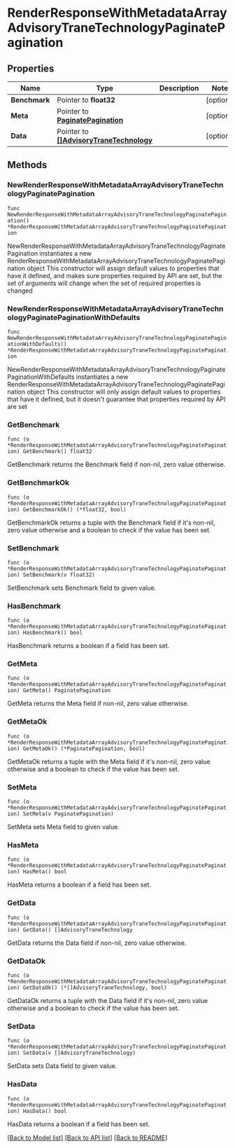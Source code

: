 # RenderResponseWithMetadataArrayAdvisoryTraneTechnologyPaginatePagination

## Properties

Name | Type | Description | Notes
------------ | ------------- | ------------- | -------------
**Benchmark** | Pointer to **float32** |  | [optional] 
**Meta** | Pointer to [**PaginatePagination**](PaginatePagination.md) |  | [optional] 
**Data** | Pointer to [**[]AdvisoryTraneTechnology**](AdvisoryTraneTechnology.md) |  | [optional] 

## Methods

### NewRenderResponseWithMetadataArrayAdvisoryTraneTechnologyPaginatePagination

`func NewRenderResponseWithMetadataArrayAdvisoryTraneTechnologyPaginatePagination() *RenderResponseWithMetadataArrayAdvisoryTraneTechnologyPaginatePagination`

NewRenderResponseWithMetadataArrayAdvisoryTraneTechnologyPaginatePagination instantiates a new RenderResponseWithMetadataArrayAdvisoryTraneTechnologyPaginatePagination object
This constructor will assign default values to properties that have it defined,
and makes sure properties required by API are set, but the set of arguments
will change when the set of required properties is changed

### NewRenderResponseWithMetadataArrayAdvisoryTraneTechnologyPaginatePaginationWithDefaults

`func NewRenderResponseWithMetadataArrayAdvisoryTraneTechnologyPaginatePaginationWithDefaults() *RenderResponseWithMetadataArrayAdvisoryTraneTechnologyPaginatePagination`

NewRenderResponseWithMetadataArrayAdvisoryTraneTechnologyPaginatePaginationWithDefaults instantiates a new RenderResponseWithMetadataArrayAdvisoryTraneTechnologyPaginatePagination object
This constructor will only assign default values to properties that have it defined,
but it doesn't guarantee that properties required by API are set

### GetBenchmark

`func (o *RenderResponseWithMetadataArrayAdvisoryTraneTechnologyPaginatePagination) GetBenchmark() float32`

GetBenchmark returns the Benchmark field if non-nil, zero value otherwise.

### GetBenchmarkOk

`func (o *RenderResponseWithMetadataArrayAdvisoryTraneTechnologyPaginatePagination) GetBenchmarkOk() (*float32, bool)`

GetBenchmarkOk returns a tuple with the Benchmark field if it's non-nil, zero value otherwise
and a boolean to check if the value has been set.

### SetBenchmark

`func (o *RenderResponseWithMetadataArrayAdvisoryTraneTechnologyPaginatePagination) SetBenchmark(v float32)`

SetBenchmark sets Benchmark field to given value.

### HasBenchmark

`func (o *RenderResponseWithMetadataArrayAdvisoryTraneTechnologyPaginatePagination) HasBenchmark() bool`

HasBenchmark returns a boolean if a field has been set.

### GetMeta

`func (o *RenderResponseWithMetadataArrayAdvisoryTraneTechnologyPaginatePagination) GetMeta() PaginatePagination`

GetMeta returns the Meta field if non-nil, zero value otherwise.

### GetMetaOk

`func (o *RenderResponseWithMetadataArrayAdvisoryTraneTechnologyPaginatePagination) GetMetaOk() (*PaginatePagination, bool)`

GetMetaOk returns a tuple with the Meta field if it's non-nil, zero value otherwise
and a boolean to check if the value has been set.

### SetMeta

`func (o *RenderResponseWithMetadataArrayAdvisoryTraneTechnologyPaginatePagination) SetMeta(v PaginatePagination)`

SetMeta sets Meta field to given value.

### HasMeta

`func (o *RenderResponseWithMetadataArrayAdvisoryTraneTechnologyPaginatePagination) HasMeta() bool`

HasMeta returns a boolean if a field has been set.

### GetData

`func (o *RenderResponseWithMetadataArrayAdvisoryTraneTechnologyPaginatePagination) GetData() []AdvisoryTraneTechnology`

GetData returns the Data field if non-nil, zero value otherwise.

### GetDataOk

`func (o *RenderResponseWithMetadataArrayAdvisoryTraneTechnologyPaginatePagination) GetDataOk() (*[]AdvisoryTraneTechnology, bool)`

GetDataOk returns a tuple with the Data field if it's non-nil, zero value otherwise
and a boolean to check if the value has been set.

### SetData

`func (o *RenderResponseWithMetadataArrayAdvisoryTraneTechnologyPaginatePagination) SetData(v []AdvisoryTraneTechnology)`

SetData sets Data field to given value.

### HasData

`func (o *RenderResponseWithMetadataArrayAdvisoryTraneTechnologyPaginatePagination) HasData() bool`

HasData returns a boolean if a field has been set.


[[Back to Model list]](../README.md#documentation-for-models) [[Back to API list]](../README.md#documentation-for-api-endpoints) [[Back to README]](../README.md)


